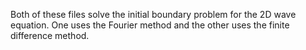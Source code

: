 Both of these files solve the initial boundary problem for the 2D wave equation. One uses the Fourier method and the other uses
the finite difference method.
